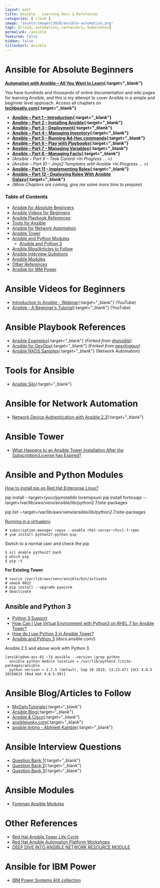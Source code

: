 ```yaml
---
layout: post
title: Ansible - Learning Docs & References
categories: [ cloud ]
image: "assets/images/2020/ansible-automation.png"
tags: [cloud, automation, containers, kubernetes]
permalink: /ansible
featured: false
hidden: false
titleshort: Ansible
---
```


# Ansible for Absolute Beginners

**[Automation with Ansible – All You Want to Learn](https://www.techbeatly.com/ansible/){:target="_blank"}** 

You have hundreds and thousands of online documentation and wiki pages for learning Ansible, and this is my attempt to cover Ansible in a simple and beginner level approach. Access all chapters on **[techbeatly.com](https://www.techbeatly.com/ansible/){:target="_blank"}**. 

- **[Ansible – Part 1 – Introduction](https://www.techbeatly.com/2018/06/ansible-part-1-introduction.html/){:target="_blank"}**
- **[Ansible – Part 2 – Installing Ansible](https://www.techbeatly.com/2018/06/ansible-part-2-installing-ansible.html/){:target="_blank"}**
- **[Ansible – Part 3 – Deployment](https://www.techbeatly.com/2018/06/ansible-part-3-deployment.html/){:target="_blank"}**
- **[Ansible – Part 4 – Managing Inventory](https://www.techbeatly.com/2018/06/ansible-part-4-managing-inventory.html/){:target="_blank"}**
- **[Ansible – Part 5 – Running Ad-Hoc commands](https://www.techbeatly.com/2018/06/ansible-part-5-running-ad-hoc-commands.html/){:target="_blank"}**
- **[Ansible – Part 6 – Play with Playbooks](https://www.techbeatly.com/2018/06/ansible-part-6-play-with-playbooks.html/){:target="_blank"}**
- **[Ansible – Part 7 – Managing Variables](https://www.techbeatly.com/2019/08/ansible-part-7-managing-variables.html/){:target="_blank"}**
- **[Ansible – Part 8 – Managing Facts](https://www.techbeatly.com/2019/09/ansible-part-8-managing-facts.html/){:target="_blank"}**
- *(Ansible – Part 9 – Task Control <In Progress … >)*
- *(Ansible – Part 10 – Jinja2 Templates with Ansible <In Progress … >)*
- **[Ansible – Part 11 – Implementing Roles](https://www.techbeatly.com/2018/06/ansible-part-11-implementing-roles.html/){:target="_blank"}**
- **[Ansible – Part 12 – Deploying Roles With Ansible Galaxy](https://www.techbeatly.com/2018/06/ansible-part-12-deploying-roles-with-ansible-galaxy.html/){:target="_blank"}**
- *(More Chapters are coming, give me some more time to prepare)*

<h3>Table of Contents</h3>

- [Ansible for Absolute Beginners](#ansible-for-absolute-beginners)
- [Ansible Videos for Beginners](#ansible-videos-for-beginners)
- [Ansible Playbook References](#ansible-playbook-references)
- [Tools for Ansible](#tools-for-ansible)
- [Ansible for Network Automation](#ansible-for-network-automation)
- [Ansible Tower](#ansible-tower)
- [Ansible and Python Modules](#ansible-and-python-modules)
  - [Ansible and Python 3](#ansible-and-python-3)
- [Ansible Blog/Articles to Follow](#ansible-blogarticles-to-follow)
- [Ansible Interview Questions](#ansible-interview-questions)
- [Ansible Modules](#ansible-modules)
- [Other References](#other-references)
- [Ansible for IBM Power](#ansible-for-ibm-power)

# Ansible Videos for Beginners

- [Introduction to Ansible - Webinar](https://www.youtube.com/watch?v=iVWmbStE1MM){:target="_blank"} (YouTube)
- [Ansible - A Beginner's Tutorial](https://www.youtube.com/watch?v=icR-df2Olm8){:target="_blank"} (YouTube)

# Ansible Playbook References

- [Ansible Examples](https://github.com/ginigangadharan/ansible-examples){:target="_blank"}
(*Forked from [@ansible](https://github.com/ansible/ansible-examples)*)
- [Ansible for DevOps](https://github.com/ginigangadharan/ansible-for-devops){:target="_blank"} 
(*Forked from [geerlingguy](https://github.com/geerlingguy/ansible-for-devops)*)
- [Ansible NXOS Samples](https://github.com/ginigangadharan/Ansible-NXOS){:target="_blank"} (Network Automation)

# Tools for Ansible

- [Ansible Silo](https://groupon.github.io/ansible-silo){:target="_blank"}

# Ansible for Network Automation

- [Network Device Authentication with Ansible 2.3](https://www.ansible.com/blog/network-device-authentication-with-ansible-2-3){:target="_blank"}

# Ansible Tower

- [What Happens to an Ansible Tower Installation After the Subscription/License has Expired?](https://access.redhat.com/solutions/3389421)

# Ansible and Python Modules
[How to install pip on Red Hat Enterprise Linux?](https://access.redhat.com/solutions/1519803)


pip install --target=/your/pyinstalldir loremipsum
pip install fortiosapi --target=/var/lib/awx/venv/ansible/lib/python2.7/site-packages

pip list --target=/var/lib/awx/venv/ansible/lib/python2.7/site-packages

[Running in a virtualenv](https://docs.ansible.com/ansible/latest/reference_appendices/faq.html#running-in-a-virtualenv)

```
# subscription-manager repos --enable rhel-server-rhscl-7-rpms
# yum install python27-python-pip
```

Switch to a normal user and check the pip
```
$ scl enable python27 bash
$ which pip
$ pip -V
```

**For Existing Tower**

```
# source /var/lib/awx/venv/ansible/bin/activate
# umask 0022
# pip install --upgrade pywinrm
# deactivate
```

## Ansible and Python 3

- [Python 3 Support](https://docs.ansible.com/ansible/latest/reference_appendices/python_3_support.html)
- [How Can I Use Virtual Environment with Python3 on RHEL 7 for Ansible Tower?](https://access.redhat.com/solutions/4371201)
- [How do I use Python 3 in Ansible Tower?](https://access.redhat.com/solutions/3569661)
- [Ansible and Python 3](https://docs.ansible.com/ansible/latest/dev_guide/developing_python_3.html#ansible-and-python-3) (docs.ansible.com/)

Ansible 2.5 and above work with Python 3.

```
[ansible@vm-ans-02 ~]$ ansible --version |grep python
  ansible python module location = /usr/lib/python2.7/site-packages/ansible
  python version = 2.7.5 (default, Sep 26 2019, 13:23:47) [GCC 4.8.5 20150623 (Red Hat 4.8.5-39)]
```


# Ansible Blog/Articles to Follow
- [MyDailyTutorials](http://www.mydailytutorials.com/category/tutorials/ansible/){:target="_blank"}
- [Ansible Blog](https://www.ansible.com/blog){:target="_blank"}
- [Ansible & Cisco](https://blogs.cisco.com/tag/ansible){:target="_blank"}
- [ansiblejunky.com](https://www.ansiblejunky.com/){:target="_blank"}
- [ansible linting - Abhijeet Kamble](https://medium.com/faun/linting-your-ansible-playbooks-and-make-a-continuous-integration-ci-solution-bcf8b4ea4c03){:target="_blank"}

# Ansible Interview Questions
- [Question Bank 1](https://career.guru99.com/ansible-interview-questions-answers/){:target="_blank"}
- [Question Bank 2](https://www.edureka.co/blog/interview-questions/ansible-interview-questions/){:target="_blank"}
- [Question Bank 3](https://mindmajix.com/ansible-interview-questions){:target="_blank"}

# Ansible Modules

- [Foreman Ansible Modules](https://github.com/theforeman/foreman-ansible-modules)

# Other References

- [Red Hat Ansible Tower Life Cycle](https://access.redhat.com/support/policy/updates/ansible-tower)
- [Red Hat Ansible Automation Platform Workshops](https://github.com/ansible/workshops)
- [DEEP DIVE INTO ANSIBLE NETWORK RESOURCE MODULE](https://www.ansible.com/deep-dive-into-ansible-network-resource-module)

# Ansible for IBM Power

- [IBM Power Systems AIX collection](https://github.com/IBM/ansible-power-aix)